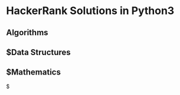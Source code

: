HackerRank Solutions in Python3
======
Algorithms
------
$Data Structures
------
$Mathematics
------
$